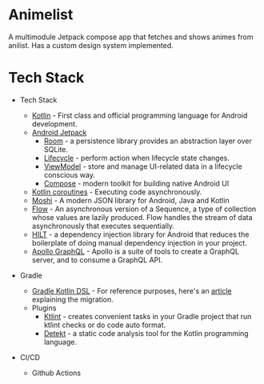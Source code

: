 # Animelist
A multimodule Jetpack compose app that fetches and shows animes from anilist. Has a custom design system implemented. 

# Tech Stack

- Tech Stack
  - [Kotlin](https://kotlinlang.org/) - First class and official programming language for Android development.
  - [Android Jetpack](https://developer.android.com/jetpack) 
    * [Room](https://developer.android.com/topic/libraries/architecture/room) - a persistence library provides an abstraction layer over SQLite.
    * [Lifecycle](https://developer.android.com/topic/libraries/architecture/lifecycle) - perform action when lifecycle state changes.
    * [ViewModel](https://developer.android.com/topic/libraries/architecture/viewmodel) - store and manage UI-related data in a lifecycle conscious way.
    * [Compose](https://developer.android.com/jetpack/compose/documentation) - modern toolkit for building native Android UI
  - [Kotlin coroutines](https://kotlinlang.org/docs/reference/coroutines-overview.html) - Executing code asynchronously.
  - [Moshi](https://square.github.io/moshi/1.x/moshi/index.html) - A modern JSON library for Android, Java and Kotlin
  - [Flow](https://kotlinlang.org/docs/reference/coroutines/flow.html) - An asynchronous version of a Sequence, a type of collection whose values are lazily produced. Flow handles the stream of data asynchronously that executes sequentially.
  - [HILT](https://developer.android.com/training/dependency-injection/hilt-android) - a dependency injection library for Android that reduces the boilerplate of doing manual dependency injection in your project.
  - [Apollo GraphQL](https://www.apollographql.com/docs/) - Apollo is a suite of tools to create a GraphQL server, and to consume a GraphQL API.


- Gradle
  * [Gradle Kotlin DSL](https://docs.gradle.org/current/userguide/kotlin_dsl.html) - For reference purposes, here's an [article](https://evanschepsiror.medium.com/migrating-to-kotlin-dsl-4ee0d6d5c977) explaining the migration.
  * Plugins
      - [Ktlint](https://github.com/JLLeitschuh/ktlint-gradle) - creates convenient tasks in your Gradle project that run ktlint checks or do code auto format.
      - [Detekt](https://github.com/detekt/detekt) - a static code analysis tool for the Kotlin programming language.
      
- CI/CD
  * Github Actions

